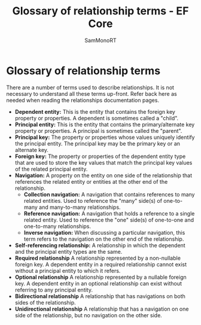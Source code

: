 ﻿---
title: Glossary of relationship terms - EF Core
description: A glossary of the terms used when mapping foreign keys and relationships in Entity Framework Core
author: SamMonoRT
ms.date: 03/30/2023
uid: core/modeling/relationships/glossary
---
# Glossary of relationship terms

There are a number of terms used to describe relationships. It is not necessary to understand all these terms up-front. Refer back here as needed when reading the relationships documentation pages.

- **Dependent entity:** This is the entity that contains the foreign key property or properties. A dependent is sometimes called a "child".
- **Principal entity:** This is the entity that contains the primary/alternate key property or properties. A principal is sometimes called the "parent".
- **Principal key:** The property or properties whose values uniquely identify the principal entity. The principal key may be the primary key or an alternate key.
- **Foreign key:** The property or properties of the dependent entity type that are used to store the key values that match the principal key values of the related principal entity.
- **Navigation:** A property on the entity on one side of the relationship that references the related entity or entities at the other end of the relationship.
  - **Collection navigation:** A navigation that contains references to many related entities. Used to reference the "many" side(s) of one-to-many and many-to-many relationships.
  - **Reference navigation:** A navigation that holds a reference to a single related entity. Used to reference the "one" side(s) of one-to-one and one-to-many relationships.
  - **Inverse navigation:** When discussing a particular navigation, this term refers to the navigation on the other end of the relationship.
- **Self-referencing relationship:** A relationship in which the dependent and the principal entity types are the same.
- **Required relationship** A relationship represented by a non-nullable foreign key. A dependent entity in a required relationship cannot exist without a principal entity to which it refers.
- **Optional relationship** A relationship represented by a nullable foreign key. A dependent entity in an optional relationship can exist without referring to any principal entity.
- **Bidirectional relationship** A relationship that has navigations on both sides of the relationship.
- **Unidirectional relationship** A relationship that has a navigation on one side of the relationship, but no navigation on the other side.
